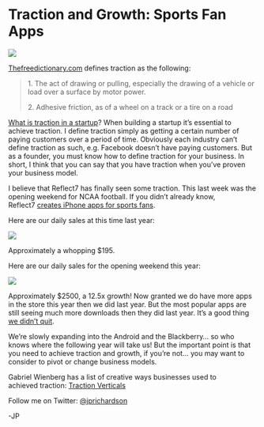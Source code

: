 <!--
id: 1077518365
link: http://loudjet.com/a/traction-and-growth-sports-fan-apps
slug: traction-and-growth-sports-fan-apps
date: Mon Sep 06 2010 16:44:48 GMT-0500 (CDT)
publish: 2010-09-06
tags: reflect7, sports-fan-apps, iphone, apple
-->


Traction and Growth: Sports Fan Apps
====================================

![](http://media.tumblr.com/tumblr_l8chilkUev1qzbc4f.png)

[Thefreedictionary.com](http://www.thefreedictionary.com/traction)
defines traction as the following:

> 1. The act of drawing or pulling, especially the drawing of a vehicle
> or load over a surface by motor power.
>
> 2. Adhesive friction, as of a wheel on a track or a tire on a road

[What is traction in a
startup](http://answers.onstartups.com/questions/2797/what-does-traction-really-mean)?
When building a startup it’s essential to achieve traction. I define
traction simply as getting a certain number of paying customers over a
period of time. Obviously each industry can’t define traction as such,
e.g. Facebook doesn’t have paying customers. But as a founder, you must
know how to define traction for your business. In short, I think that
you can say that you have traction when you’ve proven your business
model.

I believe that Reflect7 has finally seen some traction. This last week
was the opening weekend for NCAA football. If you didn’t already know,
Reflect7 [creates iPhone apps for sports
fans](http://reflect7.com/apps/football-fan-apps). 

Here are our daily sales at this time last year:

![](http://media.tumblr.com/tumblr_l8cesoeUml1qzbc4f.png)

Approximately a whopping \$195.

Here are our daily sales for the opening weekend this year:

![](http://media.tumblr.com/tumblr_l8cev8GprA1qzbc4f.png)

Approximately \$2500, a 12.5x growth! Now granted we do have more apps
in the store this year then we did last year. But the most popular apps
are still seeing much more downloads then they did last year. It’s a
good thing [we didn’t
quit](http://loudjet.com/a/learning-pains).

We’re slowly expanding into the Android and the Blackberry… so who knows
where the following year will take us! But the important point is that
you need to achieve traction and growth, if you’re not… you may want to
consider to pivot or change business models.

Gabriel Wienberg has a list of creative ways businesses used to
achieved traction: [Traction
Verticals](http://www.gabrielweinberg.com/blog/2010/04/in-the-pursuit-of-traction-have-you-considered-all-verticals.html) 

Follow me on Twitter: [@jprichardson](http://twitter.com/jprichardson)

-JP


